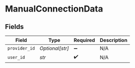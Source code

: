 # ManualConnectionData


## Fields

| Field              | Type               | Required           | Description        |
| ------------------ | ------------------ | ------------------ | ------------------ |
| `provider_id`      | *Optional[str]*    | :heavy_minus_sign: | N/A                |
| `user_id`          | *str*              | :heavy_check_mark: | N/A                |